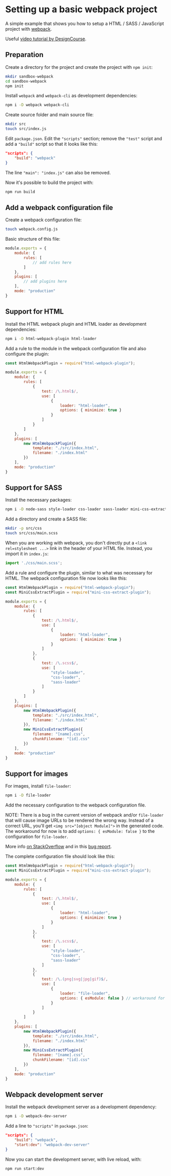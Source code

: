 # Setting up a basic webpack project

A simple example that shows you how to setup a HTML / SASS / JavaScript project with [webpack](https://webpack.js.org/).

Useful [video tutorial by DesignCourse](https://www.youtube.com/watch?v=TzdEpgONurw).

## Preparation

Create a directory for the project and create the project with `npm init`:

```bash
mkdir sandbox-webpack
cd sandbox-webpack
npm init
```

Install `webpack` and `webpack-cli` as development dependencies:

```bash
npm i -D webpack webpack-cli
```

Create source folder and main source file:

```bash
mkdir src
touch src/index.js
```

Edit `package.json`. Edit the `"scripts"` section; remove the `"test"` script and add a `"build"` script so that it looks like this:

```json
"scripts": {
    "build": "webpack"
}
```

The line `"main": "index.js"` can also be removed.

Now it's possible to build the project with:

```bash
npm run build
```

## Add a webpack configuration file

Create a webpack configuration file:

```bash
touch webpack.config.js
```

Basic structure of this file:

```javascript
module.exports = {
    module: {
        rules: [
            // add rules here
        ]
    },
    plugins: [
        // add plugins here
    ],
    mode: "production"
}
```

## Support for HTML

Install the HTML webpack plugin and HTML loader as development dependencies:

```bash
npm i -D html-webpack-plugin html-loader
```

Add a rule to the module in the webpack configuration file and also configure the plugin:

```javascript
const HtmlWebpackPlugin = require("html-webpack-plugin");

module.exports = {
    module: {
        rules: [
            {
                test: /\.html$/,
                use: [
                    {
                        loader: "html-loader",
                        options: { minimize: true }
                    }
                ]
            }
        ]
    },
    plugins: [
        new HtmlWebpackPlugin({
            template: "./src/index.html",
            filename: "./index.html"
        })
    ],
    mode: "production"
}
```

## Support for SASS

Install the necessary packages:

```bash
npm i -D node-sass style-loader css-loader sass-loader mini-css-extract-plugin
```

Add a directory and create a SASS file:

```bash
mkdir -p src/css
touch src/css/main.scss
```

When you are working with webpack, you don't directly put a `<link rel=stylesheet ...>` link in the header of your HTML file. Instead, you import it in `index.js`:

```javascript
import './css/main.scss';
```

Add a rule and configure the plugin, similar to what was necessary for HTML. The webpack configuration file now looks like this:

```javascript
const HtmlWebpackPlugin = require("html-webpack-plugin");
const MiniCssExtractPlugin = require("mini-css-extract-plugin");

module.exports = {
    module: {
        rules: [
            {
                test: /\.html$/,
                use: [
                    {
                        loader: "html-loader",
                        options: { minimize: true }
                    }
                ]
            },
            {
                test: /\.scss$/,
                use: [
                    "style-loader",
                    "css-loader",
                    "sass-loader"
                ]
            }
        ]
    },
    plugins: [
        new HtmlWebpackPlugin({
            template: "./src/index.html",
            filename: "./index.html"
        }),
        new MiniCssExtractPlugin({
            filename: "[name].css",
            chunkFilename: "[id].css"
        })
    ],
    mode: "production"
}
```

## Support for images

For images, install `file-loader`:

```bash
npm i -D file-loader
```

Add the necessary configuration to the webpack configuration file.

NOTE: There is a bug in the current version of webpack and/or `file-loader` that will cause image URLs to be rendered the wrong way. Instead of a correct URL, you'll get `<img src="[object Module]">` in the generated code. The workaround for now is to add `options: { esModule: false }` to the configuration for `file-loader`.

More info [on StackOverflow](https://stackoverflow.com/questions/59070216/webpack-file-loader-outputs-object-module) and in this [bug report](https://github.com/webpack/webpack/issues/10053).

The complete configuration file should look like this:

```javascript
const HtmlWebpackPlugin = require("html-webpack-plugin");
const MiniCssExtractPlugin = require("mini-css-extract-plugin");

module.exports = {
    module: {
        rules: [
            {
                test: /\.html$/,
                use: [
                    {
                        loader: "html-loader",
                        options: { minimize: true }
                    }
                ]
            },
            {
                test: /\.scss$/,
                use: [
                    "style-loader",
                    "css-loader",
                    "sass-loader"
                ]
            },
            {
                test: /\.(png|svg|jpg|gif)$/,
                use: [
                    {
                        loader: "file-loader",
                        options: { esModule: false } // workaround for bug
                    }
                ]
            }
        ]
    },
    plugins: [
        new HtmlWebpackPlugin({
            template: "./src/index.html",
            filename: "./index.html"
        }),
        new MiniCssExtractPlugin({
            filename: "[name].css",
            chunkFilename: "[id].css"
        })
    ],
    mode: "production"
}
```

## Webpack development server

Install the webpack development server as a development dependency:

```bash
npm i -D webpack-dev-server
```

Add a line to `"scripts"` in `package.json`:

```json
"scripts": {
    "build": "webpack",
    "start:dev": "webpack-dev-server"
}
```

Now you can start the development server, with live reload, with:

```bash
npm run start:dev
```
